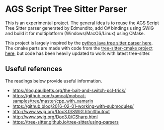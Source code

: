 # AGS Script Tree Sitter Parser

This is an experimental project. The general idea is to reuse the AGS Script Tree
Sitter parser generated by Edmundito, add C# bindings using SWIG and build it
for multiplatform (Windows/MacOS/Linux) using CMake.

This project is largely inspired by the [python java tree sitter parser here](https://github.com/ericoporto/python-tree-sitter). The cmake parts are made with code from the [tree-sitter-cmake project here](https://github.com/Symbitic/tree-sitter-cmake), but code has been heavily updated to work with latest tree-sitter.

## Useful references

The readings below provide useful information.

- https://log.paulbetts.org/the-bait-and-switch-pcl-trick/
- https://github.com/xamcat/mobcat-samples/tree/master/cpp_with_xamarin
- https://github.blog/2016-02-01-working-with-submodules/
- http://www.swig.org/Doc3.0/SWIG.html#output
- http://www.swig.org/Doc3.0/CSharp.html
- https://tree-sitter.github.io/tree-sitter/using-parsers

